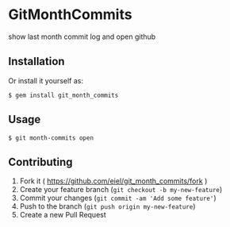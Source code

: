 # GitMonthCommits

show last month commit log and open github

## Installation

Or install it yourself as:

    $ gem install git_month_commits

## Usage

```
$ git month-commits open
```

## Contributing

1. Fork it ( https://github.com/eiel/git_month_commits/fork )
2. Create your feature branch (`git checkout -b my-new-feature`)
3. Commit your changes (`git commit -am 'Add some feature'`)
4. Push to the branch (`git push origin my-new-feature`)
5. Create a new Pull Request
